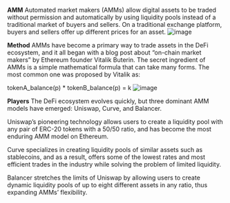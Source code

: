 **AMM**
Automated market makers (AMMs) allow digital assets to be traded without permission and automatically by using liquidity pools instead of a traditional market of buyers and sellers. On a traditional exchange platform, buyers and sellers offer up different prices for an asset. 
![image](https://user-images.githubusercontent.com/51969606/192749667-4281bc5a-f743-4770-a143-36311126d0b4.png)


**Method**
AMMs have become a primary way to trade assets in the DeFi ecosystem, and it all began with a blog post about “on-chain market makers” by Ethereum founder Vitalik Buterin. The secret ingredient of AMMs is a simple mathematical formula that can take many forms. The most common one was proposed by Vitalik as:

tokenA_balance(p) * tokenB_balance(p) = k
![image](https://user-images.githubusercontent.com/51969606/192749614-6ebada67-bccb-428f-b869-db750ff61134.png)

**Players**
The DeFi ecosystem evolves quickly, but three dominant AMM models have emerged: Uniswap, Curve, and Balancer.

Uniswap’s pioneering technology allows users to create a liquidity pool with any pair of ERC-20 tokens with a 50/50 ratio, and has become the most enduring AMM model on Ethereum. 

Curve specializes in creating liquidity pools of similar assets such as stablecoins, and as a result, offers some of the lowest rates and most efficient trades in the industry while solving the problem of limited liquidity. 

Balancer stretches the limits of Uniswap by allowing users to create dynamic liquidity pools of up to eight different assets in any ratio, thus expanding AMMs’ flexibility.
